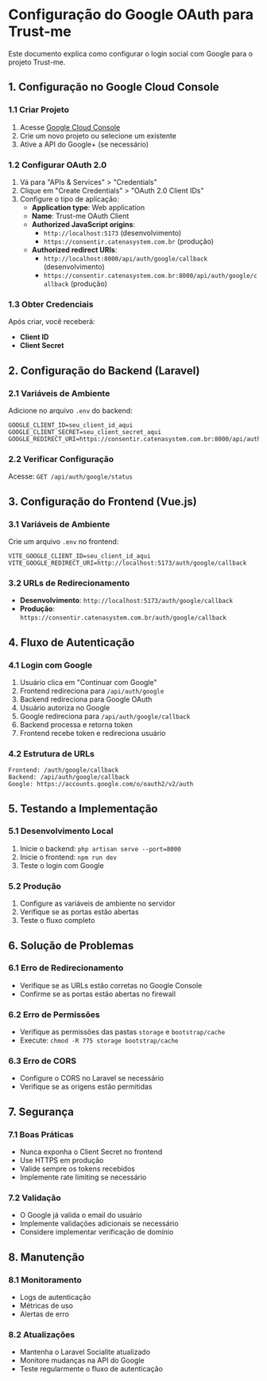 # Configuração do Google OAuth para Trust-me

Este documento explica como configurar o login social com Google para o projeto Trust-me.

## 1. Configuração no Google Cloud Console

### 1.1 Criar Projeto
1. Acesse [Google Cloud Console](https://console.cloud.google.com/)
2. Crie um novo projeto ou selecione um existente
3. Ative a API do Google+ (se necessário)

### 1.2 Configurar OAuth 2.0
1. Vá para "APIs & Services" > "Credentials"
2. Clique em "Create Credentials" > "OAuth 2.0 Client IDs"
3. Configure o tipo de aplicação:
   - **Application type**: Web application
   - **Name**: Trust-me OAuth Client
   - **Authorized JavaScript origins**:
     - `http://localhost:5173` (desenvolvimento)
     - `https://consentir.catenasystem.com.br` (produção)
   - **Authorized redirect URIs**:
     - `http://localhost:8000/api/auth/google/callback` (desenvolvimento)
     - `https://consentir.catenasystem.com.br:8000/api/auth/google/callback` (produção)

### 1.3 Obter Credenciais
Após criar, você receberá:
- **Client ID**
- **Client Secret**

## 2. Configuração do Backend (Laravel)

### 2.1 Variáveis de Ambiente
Adicione no arquivo `.env` do backend:

```env
GOOGLE_CLIENT_ID=seu_client_id_aqui
GOOGLE_CLIENT_SECRET=seu_client_secret_aqui
GOOGLE_REDIRECT_URI=https://consentir.catenasystem.com.br:8000/api/auth/google/callback
```

### 2.2 Verificar Configuração
Acesse: `GET /api/auth/google/status`

## 3. Configuração do Frontend (Vue.js)

### 3.1 Variáveis de Ambiente
Crie um arquivo `.env` no frontend:

```env
VITE_GOOGLE_CLIENT_ID=seu_client_id_aqui
VITE_GOOGLE_REDIRECT_URI=http://localhost:5173/auth/google/callback
```

### 3.2 URLs de Redirecionamento
- **Desenvolvimento**: `http://localhost:5173/auth/google/callback`
- **Produção**: `https://consentir.catenasystem.com.br/auth/google/callback`

## 4. Fluxo de Autenticação

### 4.1 Login com Google
1. Usuário clica em "Continuar com Google"
2. Frontend redireciona para `/api/auth/google`
3. Backend redireciona para Google OAuth
4. Usuário autoriza no Google
5. Google redireciona para `/api/auth/google/callback`
6. Backend processa e retorna token
7. Frontend recebe token e redireciona usuário

### 4.2 Estrutura de URLs
```
Frontend: /auth/google/callback
Backend: /api/auth/google/callback
Google: https://accounts.google.com/o/oauth2/v2/auth
```

## 5. Testando a Implementação

### 5.1 Desenvolvimento Local
1. Inicie o backend: `php artisan serve --port=8000`
2. Inicie o frontend: `npm run dev`
3. Teste o login com Google

### 5.2 Produção
1. Configure as variáveis de ambiente no servidor
2. Verifique se as portas estão abertas
3. Teste o fluxo completo

## 6. Solução de Problemas

### 6.1 Erro de Redirecionamento
- Verifique se as URLs estão corretas no Google Console
- Confirme se as portas estão abertas no firewall

### 6.2 Erro de Permissões
- Verifique as permissões das pastas `storage` e `bootstrap/cache`
- Execute: `chmod -R 775 storage bootstrap/cache`

### 6.3 Erro de CORS
- Configure o CORS no Laravel se necessário
- Verifique se as origens estão permitidas

## 7. Segurança

### 7.1 Boas Práticas
- Nunca exponha o Client Secret no frontend
- Use HTTPS em produção
- Valide sempre os tokens recebidos
- Implemente rate limiting se necessário

### 7.2 Validação
- O Google já valida o email do usuário
- Implemente validações adicionais se necessário
- Considere implementar verificação de domínio

## 8. Manutenção

### 8.1 Monitoramento
- Logs de autenticação
- Métricas de uso
- Alertas de erro

### 8.2 Atualizações
- Mantenha o Laravel Socialite atualizado
- Monitore mudanças na API do Google
- Teste regularmente o fluxo de autenticação 